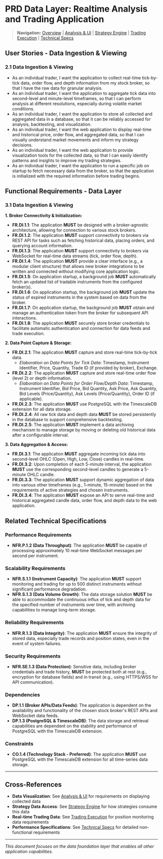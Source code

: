 # PRD Data Layer: Realtime Analysis and Trading Application

> **Navigation:** [Overview](prd-overview.md) | [Analysis & UI](prd-analysis-ui.md) | [Strategy Engine](prd-strategy-engine.md) | [Trading Execution](prd-trading-execution.md) | [Technical Specs](prd-technical-specs.md)

## User Stories - Data Ingestion & Viewing

### 2.1 Data Ingestion & Viewing
* As an individual trader, I want the application to collect real-time tick-by-tick data, order flow, and depth information from my stock broker, so that I have the raw data for granular analysis.
* As an individual trader, I want the application to aggregate tick data into second-level and minute-level timeframes, so that I can perform analysis at different resolutions, especially during volatile market conditions.
* As an individual trader, I want the application to store all collected and aggregated data in a database, so that it can be reliably accessed for analysis, backtesting, and visualization.
* As an individual trader, I want the web application to display real-time and historical price, order flow, and aggregated data, so that I can visually understand market movements and inform my strategy decisions.
* As an individual trader, I want the web application to provide visualization tools for the collected data, so that I can easily identify patterns and insights to improve my trading strategies.
* As an individual trader, I want the application to run a specific job on startup to fetch necessary data from the broker, so that the application is initialized with the required information before trading begins.

## Functional Requirements - Data Layer

### 3.1 Data Ingestion & Viewing

**1. Broker Connectivity & Initialization:**
* **FR.DI.1.1**: The application **MUST** be designed with a broker-agnostic architecture, allowing for connection to various stock brokers.
* **FR.DI.1.2**: The application **MUST** support connectivity to brokers via REST API for tasks such as fetching historical data, placing orders, and querying account information.
* **FR.DI.1.3**: The application **MUST** support connectivity to brokers via WebSocket for real-time data streams (tick, order flow, depth).
* **FR.DI.1.4**: The application **MUST** provide a clear interface (e.g., a modular client structure) that allows new broker integrations to be written and connected without modifying core application logic.
* **FR.DI.1.5**: On application startup, a background job **MUST** automatically fetch an updated list of tradable instruments from the configured broker(s).
* **FR.DI.1.6**: On application startup, the background job **MUST** update the status of expired instruments in the system based on data from the broker.
* **FR.DI.1.7**: On application startup, the background job **MUST** obtain and manage an authentication token from the broker for subsequent API interactions.
* **FR.DI.1.8**: The application **MUST** securely store broker credentials to facilitate automatic authentication and connection for data feeds and trade execution.

**2. Data Point Capture & Storage:**
* **FR.DI.2.1**: The application **MUST** capture and store real-time tick-by-tick data.
    * *Elaboration on Data Points for Tick Data*: Timestamp, Instrument Identifier, Price, Quantity, Trade ID (if provided by broker), Exchange.
* **FR.DI.2.2**: The application **MUST** capture and store real-time order flow (level 2) or depth information.
    * *Elaboration on Data Points for Order Flow/Depth Data*: Timestamp, Instrument Identifier, Bid Price, Bid Quantity, Ask Price, Ask Quantity, Bid Levels (Price/Quantity), Ask Levels (Price/Quantity), Order ID (if applicable).
* **FR.DI.2.3**: The application **MUST** use PostgreSQL with the TimescaleDB extension for all data storage.
* **FR.DI.2.4**: All raw tick data and depth data **MUST** be stored persistently in the database to support comprehensive backtesting.
* **FR.DI.2.5**: The application **MUST** implement a data archiving mechanism to manage storage by moving or deleting old historical data after a configurable interval.

**3. Data Aggregation & Access:**
* **FR.DI.3.1**: The application **MUST** aggregate incoming tick data into second-level OHLC (Open, High, Low, Close) candles in real-time.
* **FR.DI.3.2**: Upon completion of each 5-minute interval, the application **MUST** use the corresponding second-level candles to generate a 5-minute OHLC candle.
* **FR.DI.3.3**: The application **MUST** support dynamic aggregation of data into various other timeframes (e.g., 1-minute, 15-minute) based on the requirements of active strategies and chosen instruments.
* **FR.DI.3.4**: The application **MUST** expose an API to serve real-time and historical aggregated candle data, order flow, and depth data to the web application.

## Related Technical Specifications

### Performance Requirements
* **NFR.P.1.2 (Data Throughput)**: The application **MUST** be capable of processing approximately 10 real-time WebSocket messages per second per instrument.

### Scalability Requirements
* **NFR.S.1.1 (Instrument Capacity)**: The application **MUST** support monitoring and trading for up to 500 distinct instruments without significant performance degradation.
* **NFR.S.1.3 (Data Volume Growth)**: The data storage solution **MUST** be able to accommodate the continuous influx of tick and depth data for the specified number of instruments over time, with archiving capabilities to manage long-term storage.

### Reliability Requirements
* **NFR.R.1.3 (Data Integrity)**: The application **MUST** ensure the integrity of stored data, especially trade records and position states, even in the event of system failures.

### Security Requirements
* **NFR.SE.1.3 (Data Protection)**: Sensitive data, including broker credentials and trade history, **MUST** be protected both at rest (e.g., encryption for database fields) and in transit (e.g., using HTTPS/WSS for API communication).

### Dependencies
* **DP.1.1 (Broker APIs/Data Feeds)**: The application is dependent on the availability and functionality of the chosen stock broker's REST APIs and WebSocket data feeds.
* **DP.1.3 (PostgreSQL & TimescaleDB)**: The data storage and retrieval capabilities are dependent on the stability and performance of PostgreSQL with the TimescaleDB extension.

### Constraints
* **CO.1.4 (Technology Stack - Preferred)**: The application **MUST** use PostgreSQL with the TimescaleDB extension for all time-series data storage.

---

## Cross-References

- **Data Visualization**: See [Analysis & UI](prd-analysis-ui.md) for requirements on displaying collected data
- **Strategy Data Access**: See [Strategy Engine](prd-strategy-engine.md) for how strategies consume this data
- **Real-time Trading Data**: See [Trading Execution](prd-trading-execution.md) for position monitoring data requirements
- **Performance Specifications**: See [Technical Specs](prd-technical-specs.md) for detailed non-functional requirements

---

*This document focuses on the data foundation layer that enables all other application capabilities.*